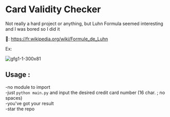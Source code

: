# Card Validity Checker 

Not really a hard project or anything, but Luhn Formula seemed interesting and I was bored so I did it

🧷: https://fr.wikipedia.org/wiki/Formule_de_Luhn

Ex:

![gfg1-1-300x81](https://github.com/user-attachments/assets/7ef6f0e1-a70e-41f3-8155-d55d60e748ed)

## Usage :<br/>
-no module to import <br/> 
-just `python main.py` and input the desired credit card number (16 char. ; no spaces)<br/>
-you've got your result<br/>
-star the repo<br/>
